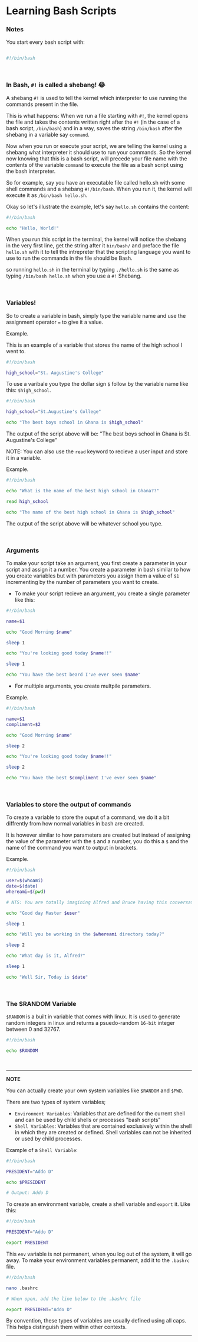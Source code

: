 # Learning Bash Scripts

### Notes

You start every bash script with:

```bash

#!/bin/bash

```

<br>

### In Bash, `#!` is called a shebang! :joy:

A shebang `#!` is used to tell the kernel which interpreter to use running the commands present in the file.

This is what happens:
When we run a file starting with `#!`, the kernel opens the file and takes the contents written right after the `#!` (in the case of a bash
script, `/bin/bash`) and in a way, saves the string `/bin/bash` after the shebang in a variable say `command`.

Now when you run or execute your script, we are telling the kernel using a shebang what interpreter it should use to run your commands. 
So the kernel now knowing that this is a bash script, will precede your file name with the contents of the variable `command` to execute the 
file as a bash script using the bash interpreter.

<!-- Note that sometimes it could be a python script or a Go script or some other scripting language. -->

So for example, say you have an executable file called hello.sh with some shell commands and a shebang `#!/bin/bash`. 
When you run it, the kernel will execute it as `/bin/bash hello.sh`.

<!-- If for a example your script was a python script, the string after your shebang would be /bin/python3 -->

Okay so let's illustrate the example, let's say `hello.sh` contains the content:

```bash
#!/bin/bash 

echo "Hello, World!"
```

When you run this script in the terminal, the kernel will notice the shebang in the very first line, get the string after it `bin/bash/` 
and preface the file `hello.sh` with it to tell the intrepreter that the scripting language you want to use to run the commands in the file 
should be Bash.

so running `hello.sh` in the terminal by typing `./hello.sh` is the same as typing `/bin/bash hello.sh` when you use a `#!` Shebang.

<br>

### Variables!

So to create a variable in bash, simply type the variable name and use the assignment operator `=` to give it a value.

Example.

This is an example of a variable that stores the name of the high school I went to.

```bash
#!/bin/bash

high_school="St. Augustine's College"
```
To use a varibale you type the dollar sign `$` follow by the variable name like this: `$high_school`.

```bash
#!/bin/bash

high_school="St.Augustine's College"

echo "The best boys school in Ghana is $high_school"
```

The output of the script above will be: "The best boys school in Ghana is St. Augustine's College"

 
NOTE: You can also use the `read` keyword to recieve a user input and store it in a variable.

Example.

```bash
#!/bin/bash

echo "What is the name of the best high school in Ghana??"

read high_school

echo "The name of the best high school in Ghana is $high_school"
```

The output of the script above will be whatever school you type.

<br>

### Arguments

To make your script take an argument, you first create a parameter in your script and assign it a number.
You create a parameter in bash similar to how you create variables but with parameters you assign them a value of `$1` incrementing
by the number of parameters you want to create.

- To make your script recieve an argument, you create a single parameter like this:

```bash
#!/bin/bash

name=$1

echo "Good Morning $name"

sleep 1

echo "You're looking good today $name!!"

sleep 1

echo "You have the best beard I've ever seen $name"
```

- For multiple arguments, you create multpile parameters.

Example.

```bash
#!/bin/bash

name=$1
compliment=$2

echo "Good Morning $name"

sleep 2

echo "You're looking good today $name!!"

sleep 2

echo "You have the best $compliment I've ever seen $name"
```

<br>

### Variables to store the output of commands

To create a variable to store the ouput of a command, we do it a bit diffrently from how normal variables in bash are created.

It is however similar to how parameters are created but instead of assigning the value of the parameter with the `$` and a number, you do this a `$` and the name of the command you want to output in brackets.

Example.

```bash
#!/bin/bash

user=$(whoami)
date=$(date)
whereami=$(pwd)

# NTS: You are totally imagining Alfred and Bruce having this conversation right now lol

echo "Good day Master $user"

sleep 1

echo "Will you be working in the $whereami directory today?"

sleep 2

echo "What day is it, Alfred?"

sleep 1

echo "Well Sir, Today is $date"
```
<br>

### The $RANDOM Variable

`$RANDOM` is a built in variable that comes with linux. It is used to generate random integers in linux and returns a psuedo-random `16-bit` 
integer between 0 and 32767.

```bash
#!/bin/bash

echo $RANDOM
```
<br>

---

**NOTE**

You can actually create your own system variables like `$RANDOM` and `$PWD`.

There are two types of system variables; 

- `Environment Variables`: Variables that are defined for the current shell and can be used by child shells or processes "bash scripts"
- `Shell Variables`: Variables that are contained exclusively within the shell in which they are created or defined. Shell variables can not be inherited or used by child processes.

Example of a `Shell Variable`:
```bash
#!/bin/bash

PRESIDENT="Addo D"

echo $PRESIDENT

# Output: Addo D
```

To create an environment variable, create a shell variable and `export` it. Like this:

```bash
#!/bin/bash

PRESIDENT="Addo D"

export PRESIDENT
```

This `env` variable is not permanent, when you log out of the system, it will go away. To make your environment variables permanent, add it
to the `.bashrc` file.

```bash
#!/bin/bash

nano .bashrc

# When open, add the line below to the .bashrc file

export PRESIDENT="Addo D"

```

By convention, these types of variables are usually defined using all caps. This helps distinguish them within other contexts.

---
<br>

